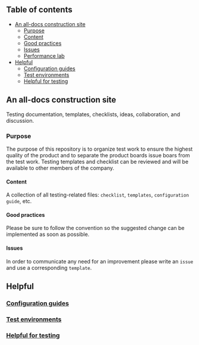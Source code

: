 ## Table of contents
-  [An all-docs construction site ](#an-all-docs-construction-site)
    - [Purpose](#purpose)
    - [Content ](#content)
    - [Good practices ](#good-practices)
    - [Issues ](#issues)
    - [Performance lab ](#performance-lab)
- [Helpful](#helpful)
    - [Configuration guides ](#configuration-guides) 
    - [Test environments](#test-environments)
    - [Helpful for testing](#configuration-guides)
  
## An all-docs construction site

Testing documentation, templates, checklists, ideas, collaboration, and discussion.

### Purpose

The purpose of this repository is to organize test work to ensure the highest quality of the product and to separate the product boards issue boars from the test work. 
Testing templates and checklist can be reviewed and will be available to other members of the company.

#### Content

A collection of all testing-related files: `checklist`, `templates`, `configuration guide`, etc.

#### Good practices

Please be sure to follow the convention so the suggested change can be implemented as soon as possible.

#### Issues

In order to communicate any need for an improvement please write an `issue` and use a corresponding `template`.

## Helpful

### [Configuration guides](https://github.com/handsontable/quality/blob/master/templates/configuration-guide.md)

### [Test environments]()

### [Helpful for testing](https://github.com/handsontable/quality/blob/master/templates/helpful-for-testing.md)





